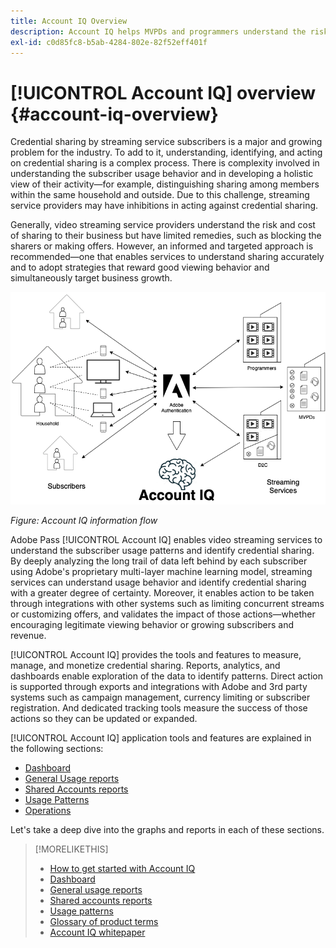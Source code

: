 ```yaml
---
title: Account IQ Overview
description: Account IQ helps MVPDs and programmers understand the risks to their revenue and business operations, and determine the most effective actions to take to mitigate the impacts of credential fraud.
exl-id: c0d85fc8-b5ab-4284-802e-82f52eff401f
---
```

# [!UICONTROL Account IQ] overview {#account-iq-overview}

Credential sharing by streaming service subscribers is a major and growing problem for the industry. To add to it, understanding, identifying, and acting on credential sharing is a complex process. There is complexity involved in understanding the subscriber usage behavior and in developing a holistic view of their activity—for example, distinguishing sharing among members within the same household and outside. Due to this challenge, streaming service providers may have inhibitions in acting against credential sharing.


<div class "preview">
Generally, video streaming service providers understand the risk and cost of sharing to their business but have limited remedies, such as blocking the sharers or making offers. However, an informed and targeted approach is recommended—one that enables services to understand sharing accurately and to adopt strategies that reward good viewing behavior and simultaneously target business growth. </span>

![Account IQ flow diagram](assets/aiq-intro.png)

*Figure: Account IQ information flow*

Adobe Pass [!UICONTROL Account IQ] enables video streaming services to understand the subscriber usage patterns and identify credential sharing. By deeply analyzing the long trail of data left behind by each subscriber using Adobe's proprietary multi-layer machine learning model, streaming services can understand usage behavior and identify credential sharing with a greater degree of certainty. Moreover, it enables action to be taken through integrations with other systems such as limiting concurrent streams or customizing offers, and validates the impact of those actions—whether encouraging legitimate viewing behavior or growing subscribers and revenue.

[!UICONTROL Account IQ] provides the tools and features to measure, manage, and monetize credential sharing. Reports, analytics, and dashboards enable exploration of the data to identify patterns. Direct action is supported through exports and integrations with Adobe and 3rd party systems such as campaign management, currency limiting or subscriber registration. And dedicated tracking tools measure the success of those actions so they can be updated or expanded.

[!UICONTROL Account IQ] application tools and features are explained in the following sections:

* [Dashboard](/help/accountiq/introduction-dashboard.md)
* [General Usage reports](/help/accountiq/general-usage-reports.md)
* [Shared Accounts reports](/help/accountiq/shared-acc-reports.md)
* [Usage Patterns](/help/accountiq/usage-patterns.md)
* [Operations](/help/accountiq/operations.md)

Let's take a deep dive into the graphs and reports in each of these sections.

>[!MORELIKETHIS]
>
>* [How to get started with Account IQ](/help/accountiq/get-started.md)
>* [Dashboard](/help/accountiq/introduction-dashboard.md)
>* [General usage reports](/help/accountiq/general-usage-reports.md)
>* [Shared accounts reports](/help/accountiq/shared-acc-reports.md)
>* [Usage patterns](/help/accountiq/usage-patterns.md)
>* [Glossary of product terms](/help/accountiq/product-concepts.md)
>* [Account IQ whitepaper](https://www.adobe.com/content/dam/dx/us/en/products/primetime/resources/primetime-account-iq-whitepaper.pdf)

<!-- Credential sharing is rampant and prevalent among subscribers in the video streaming industry. To add to it, understanding, identifying, and acting on password sharing is a complex process. There is complexity involved in understanding the subscriber usage behavior and developing a holistic view of viewer activity—for example, distinguishing sharing among members within the same household and outside. Due to this challenge, streaming service providers have inhibitions in acting against password sharing.

Generally, video streaming service providers consider password sharing as fatal for business and act strongly against it, by blocking the sharers. However, it is advised to follow a holistic approach that enables them to understand sharing accurately and adopt strategies to reward good viewing behavior and target business growth simultaneously.

![Account IQ flow diagram](assets/aiq-intro.png)

*Figure: Account IQ information flow*

Adobe Pass Account IQ enables video streaming services understand the subscriber usage patterns and identify password sharing by analyzing usage behavior. Moreover, it validates the impact of applying actions to encourage legitimate viewing behavior while maximizing business ROI, eventually growing subscribers and revenue.

By deeply analyzing the long, winding trail of data left behind by each subscriber using Adobe's proprietary multi-layer machine learning model, customers can understand usage behavior and identify password sharing with a greater degree of certainty, use the insights to validate the impact of applying actions to encourage legitimate viewing behavior while maximizing business growth, eventually act on password sharing using validated tactics to improve viewer experience, growing subscribers and revenue (for e.g. converting sharers to paid subscribers, managing ad loads based on sharing behavior, rewarding good behavior with better viewer experience).

Account IQ is helps you understand usage patterns and identify password sharing by leveraging the Adobe Pass Authentication  solution that processes a huge volume of TV Everywhere transactions. A proprietary multi-layer machine learning model trained by this real-world TVE data accurately characterizes usage patterns and helps video streaming services understand usage patterns and identify password sharing at an individual account level. Based on Adobe's customer experience management solutions, Account IQ enables video streaming services to effectively use their audience data to create actionable sharing profiles as well powers integrations with other Adobe Digital Experience and 3rd party solutions—for example, Adobe Pass Concurrency Monitoring or Adobe Analytics—to enable understanding usage patterns, identify and act upon password sharing.


<!-- The widespread availability of video content and streaming services bring with it problem of account sharing; eventually leading to the loss of revenue by content providers. Account IQ helps TV Everywhere and VOD (video on demand) providers understand the risks to their revenue and business operations, and determine the most effective actions to take to mitigate the impacts of credential fraud. It helps these media companies (MVPDs, Programmers, and VOD providers) manage and uncover the instances of password sharing with a high level of confidence, enabling them deliver better business outcomes and provide better viewing experiences for subscribers.

To help media companies better understand the password sharing within their businesses, Adobe Pass Account IQ determines **Password Sharing Risk Index** that rates every subscriber on their likelihood of sharing account credentials for subscription passwords, from very low to very high. Based on these calculations and the resulting indices, analytics are performed and visuals are generated for better understanding and interpretation of the account sharing behavior. Account IQ is a hosted web application, which you can access using your browser.

Account IQ assigns sharing scores to different subscriber accounts, so that the content providers (media companies, programmers, MVPDs, and VOD providers) can take informed decisions about subscriber accounts and check the illicit sharing.

Passwords are the main methods for viewers to authenticate, and there is a misconception that credential sharing is allowed. This idea makes illicit password sharing a common practice; necessitating the need for media companies to educate their viewers about permissible sharing and prevent illicit sharing.-->
